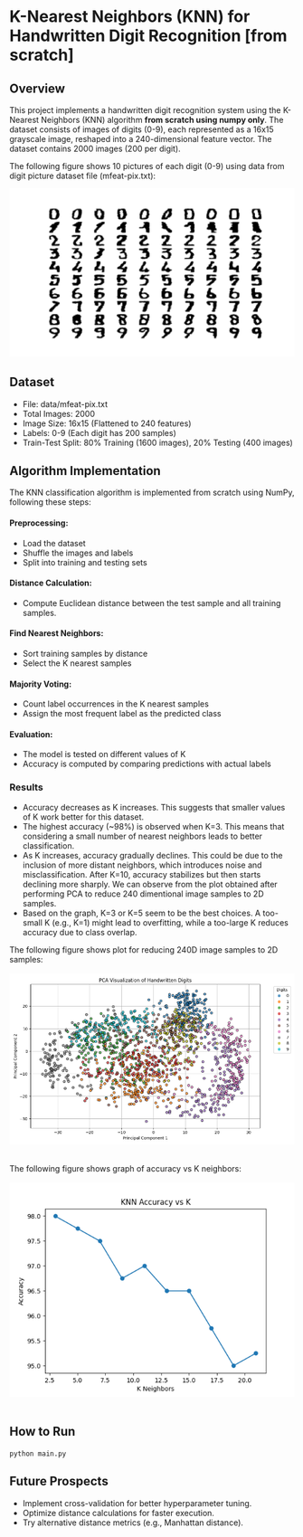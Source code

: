 # K-Nearest Neighbors (KNN) for Handwritten Digit Recognition [from scratch]

## Overview
This project implements a handwritten digit recognition system using the K-Nearest Neighbors (KNN) algorithm **from 
scratch using numpy only**. The dataset consists of images of digits (0-9), each represented as a 16x15 grayscale image, 
reshaped into a 240-dimensional feature vector. The dataset contains 2000 images (200 per digit).


The following figure shows 10 pictures of each digit (0-9) using data from digit picture dataset file (mfeat-pix.txt):
<br/>

<img src="blob/Digit_Pictures.png" width="700"><br/>

## Dataset

- File: data/mfeat-pix.txt
- Total Images: 2000
- Image Size: 16x15 (Flattened to 240 features)
- Labels: 0-9 (Each digit has 200 samples)
- Train-Test Split: 80% Training (1600 images), 20% Testing (400 images)

## Algorithm Implementation
The KNN classification algorithm is implemented from scratch using NumPy, following these steps:

#### Preprocessing:
- Load the dataset
- Shuffle the images and labels
- Split into training and testing sets

#### Distance Calculation:
- Compute Euclidean distance between the test sample and all training samples.

#### Find Nearest Neighbors:
- Sort training samples by distance
- Select the K nearest samples

#### Majority Voting:
- Count label occurrences in the K nearest samples
- Assign the most frequent label as the predicted class

#### Evaluation:
- The model is tested on different values of K
- Accuracy is computed by comparing predictions with actual labels

### Results
- Accuracy decreases as K increases. This suggests that smaller values of K work better for this dataset.
- The highest accuracy (~98%) is observed when K=3. This means that considering a small number of nearest neighbors 
leads to better classification.
- As K increases, accuracy gradually declines. This could be due to the inclusion of more distant neighbors, which 
introduces noise and misclassification. After K=10, accuracy stabilizes but then starts declining more sharply. We can
observe from the plot obtained after performing PCA to reduce 240 dimentional image samples to 2D samples.
- Based on the graph, K=3 or K=5 seem to be the best choices. A too-small K (e.g., K=1) might lead to overfitting, while
a too-large K reduces accuracy due to class overlap.

The following figure shows plot for reducing 240D image samples to 2D samples:<br/><br/>
<img src="blob/PCA_analysis.png" width="700"><br/><br/>

The following figure shows graph of accuracy vs K neighbors:<br/><br/>
<img src="blob/Accuracy_vs_K.png" width="700"><br/><br/>

## How to Run
```
python main.py
```

## Future Prospects

- Implement cross-validation for better hyperparameter tuning.
- Optimize distance calculations for faster execution.
- Try alternative distance metrics (e.g., Manhattan distance).
